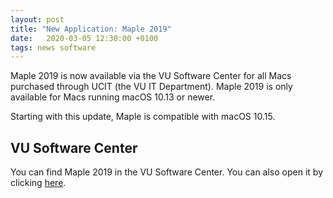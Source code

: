 ```yaml
---
layout: post
title: "New Application: Maple 2019"
date:   2020-03-05 12:30:00 +0100
tags: news software
---
```


Maple 2019 is now available via the VU Software Center for all Macs purchased through UCIT (the VU IT Department). Maple 2019 is only available for Macs running macOS 10.13 or newer. 

Starting with this update, Maple is compatible with macOS 10.15. 

## VU Software Center

You can find Maple 2019 in the VU Software Center. You can also open it by clicking [here](munki://detail-maple_2019).